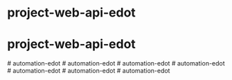 # project-web-api-edot
# project-web-api-edot
#   a u t o m a t i o n - e d o t  
 #   a u t o m a t i o n - e d o t  
 #   a u t o m a t i o n - e d o t  
 #   a u t o m a t i o n - e d o t  
 #   a u t o m a t i o n - e d o t  
 #   a u t o m a t i o n - e d o t  
 #   a u t o m a t i o n - e d o t  
 